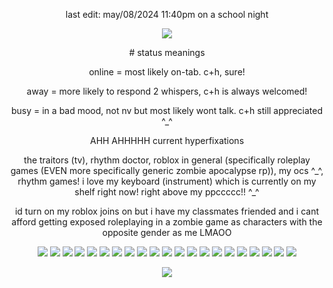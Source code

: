 

<p align="center">
last edit: may/08/2024 11:40pm on a school night
</p>

<p align="center">
<img src="https://decohoard.carrd.co/assets/images/gallery23/5e2fd859.gif?v=3fd34f6c" />
</p>

<p align="center">
# status meanings
</p>

<p align="center">
online = most likely on-tab. c+h, sure!
</p>
<p align="center">
away = more likely to respond 2 whispers, c+h is always welcomed!
</p>
<p align="center">
busy = in a bad mood, not nv but most likely wont talk. c+h still appreciated ^_^
</p>

<p align="center">
AHH AHHHHH
current hyperfixations
</p>

<p align="center">
the traitors (tv), rhythm doctor, roblox in general (specifically roleplay games (EVEN more specifically generic zombie apocalypse rp)), my ocs ^_^, rhythm games! i love my keyboard (instrument) which is currently on my shelf right now! right above my ppccccc!! ^_^
</p>

<p align="center">
id turn on my roblox joins on but i have my classmates friended and i cant afford getting exposed roleplaying in a zombie game as characters with the opposite gender as me LMAOO
</p>


<p align="center">
<img src="https://64.media.tumblr.com/97a0c487981805269ed73917f48adb21/473928ea48888009-9f/s100x200/8367b381f5ffcb29552b1b7e349767bf7da34e81.pnj" /> <img src="https://64.media.tumblr.com/293eb680df1f28336a6824a60f7deb4f/tumblr_inline_rawmzhupqo1vefsve_500.jpg" /> <img src="https://raining-starss.neocities.org/plugplug%20(1).png" /> <img src="https://raining-starss.neocities.org/da%20(1).png" /> <img src="https://raining-starss.neocities.org/thebread%20(4).gif" /> <img src="https://64.media.tumblr.com/89658c6691c7538bd4d2cd0463e301e0/tumblr_inline_qiqp7blph41vefsve_500.png" /> <img src="https://64.media.tumblr.com/49d80028e43290621e4c71db3c417804/tumblr_inline_rawmzect9F1vefsve_500.jpg" /> <img src="https://supplies.ju.mp/assets/images/gallery02/cc5c571f.png?v=6a50b904" /> <img src="https://64.media.tumblr.com/e8440456acb50b507028b6378eeb6187/0a844093c4702aee-c0/s100x200/0cd31e85d122ef0197a3cd59e266b94fb3401725.gifv" /> <img src="https://64.media.tumblr.com/c35ab7db7fafde27e76ea18cbe308991/f1498ee937fc1ed0-bf/s100x200/5100b44511dd4c1b2d435d44d2e3b73d34c8b3d6.gifv" /> <img src="https://64.media.tumblr.com/18abcdac49b2a162cd9da4997daeff93/56838e9c58515ae2-51/s100x200/7bf99974704099ccbc56872ee73148eaa5345324.pnj" /> <img src="https://64.media.tumblr.com/b76b34e8d2c3e101593687a4796d9b58/56838e9c58515ae2-38/s100x200/17ab1ce68d4f214a3a1e4b8ef216cc89bac92544.pnj" /> <img src="https://64.media.tumblr.com/41649989dda8c5a8ae1adc6bb52ac2a8/0a844093c4702aee-a5/s100x200/2ceee4dfed8dd77e545bbe136b448786308a3135.gifv" /> <img src="https://64.media.tumblr.com/1f05704d0bb02629e4f0c9d2956d3f07/473928ea48888009-80/s100x200/de965c3755aa2cc768b659ab2a750e6bd101a16e.gifv" /> <img src="https://64.media.tumblr.com/51988c4913f8ee359dc919162c6bb975/473928ea48888009-50/s100x200/1f9afe4383ba4068201c09d4c00104f5fec3b658.gifv" /> <img src="https://64.media.tumblr.com/75f1cf07b98b2833a656cc82c6455e78/473928ea48888009-97/s100x200/9f3266c114ae863aed11722841f52ee48eed7e98.gifv" /> <img src="https://files.catbox.moe/rydc5q.gif" /> <img src="https://64.media.tumblr.com/a8dcea81b285606d6305c659aafcb7a4/473928ea48888009-bc/s100x200/19ca044945604fc3365801e0164d82a58fcac9ae.pnj" /> <img src="https://64.media.tumblr.com/222e3788d47e64c21a164be3e0459cb7/cbf1d710120a4937-48/s100x200/3744135456896a38698b00510e0ffce7fa6ec338.pnj" /> <img src="https://64.media.tumblr.com/9bb6ad2b41b2ca8bd4083caaa9afda74/7fbf3281a4714bc7-8d/s100x200/03b667657a67250f17c074261c4bb6aa0467b17a.gifv" /> <img src="https://64.media.tumblr.com/8db257366fc8585c17164cf803edc194/473928ea48888009-da/s100x200/7d01018150c4017156642f88eb1d111409130f06.jpg" />

<p align="center">
<img src="https://files.catbox.moe/x32of3.gif" />
</p>
